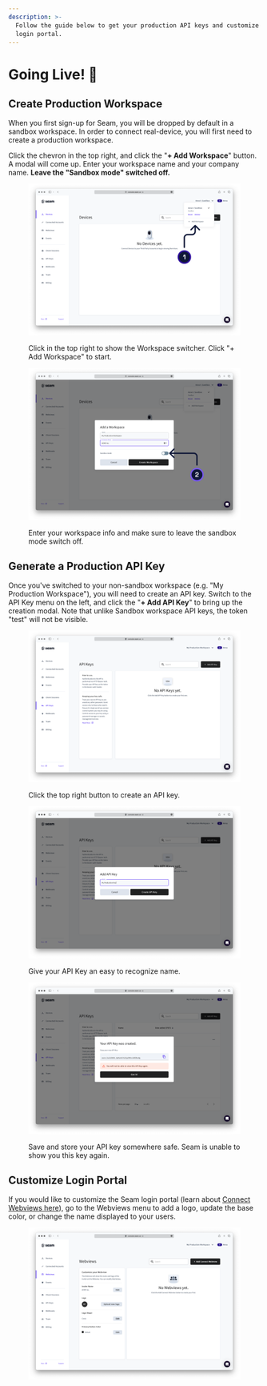 ```yaml
---
description: >-
  Follow the guide below to get your production API keys and customize your
  login portal.
---
```


# Going Live! 🛫

## Create Production Workspace

When you first sign-up for Seam, you will be dropped by default in a sandbox workspace. In order to connect real-device, you will first need to create a production workspace.&#x20;

Click the chevron in the top right, and click the "**+ Add Workspace**" button. A modal will come up. Enter your workspace name and your company name. **Leave the "Sandbox mode" switched off.**&#x20;

<figure><img src="../.gitbook/assets/create-workspace.png" alt=""><figcaption><p>Click in the top right to show the Workspace switcher. Click "+ Add Workspace" to start.</p></figcaption></figure>

<figure><img src="../.gitbook/assets/nonsandbox-mode.png" alt=""><figcaption><p>Enter your workspace info and make sure to leave the sandbox mode switch off.</p></figcaption></figure>

## Generate a Production API Key

Once you've switched to your non-sandbox workspace (e.g. "My Production Workspace"), you will need to create an API key. Switch to the API Key menu on the left, and click the "**+ Add API Key**" to bring up the creation modal.  Note that unlike Sandbox workspace API keys, the token "test" will not be visible.

<figure><img src="../.gitbook/assets/Screenshot 2023-06-09 at 4.22.46 PM.png" alt=""><figcaption><p>Click the top right button to create an API key.</p></figcaption></figure>

<figure><img src="../.gitbook/assets/image (2).png" alt=""><figcaption><p>Give your API Key an easy to recognize name.</p></figcaption></figure>

<figure><img src="../.gitbook/assets/image (1).png" alt=""><figcaption><p>Save and store your API key somewhere safe. Seam is unable to show you this key again.</p></figcaption></figure>



## Customize Login Portal

If you would like to customize the Seam login portal (learn about [Connect Webviews here](../core-concepts/connect-webviews.md)), go to the Webviews menu to add a logo, update the base color, or change the name displayed to your users.

<figure><img src="../.gitbook/assets/customize-login-portal.png" alt=""><figcaption></figcaption></figure>


